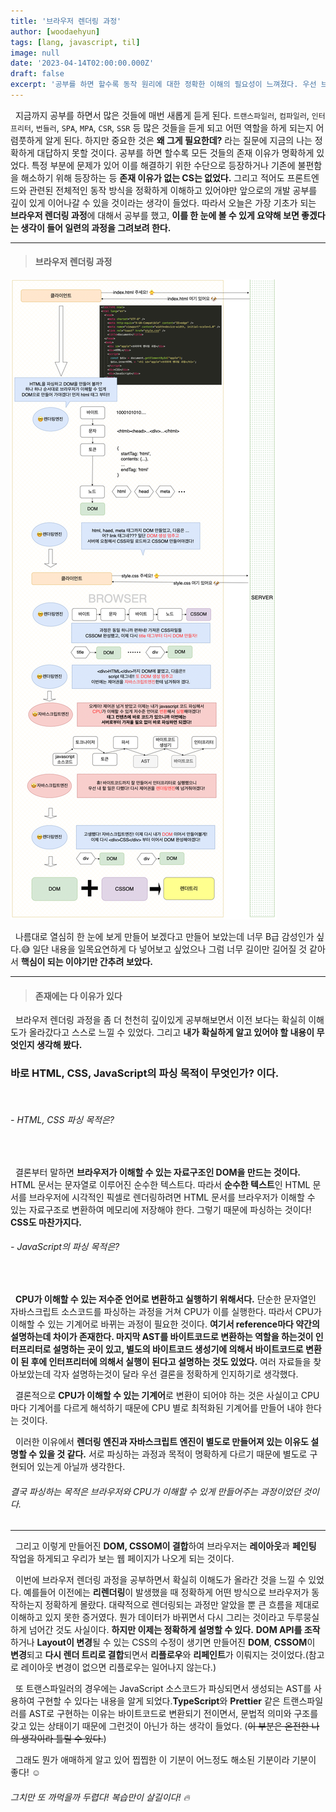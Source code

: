 ```yaml
---
title: '브라우저 렌더링 과정'
author: [woodaehyun]
tags: [lang, javascript, til]
image: null
date: '2023-04-14T02:00:00.000Z'
draft: false
excerpt: '공부를 하면 할수록 동작 원리에 대한 정확한 이해의 필요성이 느껴졌다. 우선 브라우저의 렌더링 과정에 대해서 다시 한 번 공부하고 이를 한 눈에 볼 수 있게 정리해 보려한다.'
---
```


&nbsp;&nbsp;지금까지 공부를 하면서 많은 것들에 매번 새롭게 듣게 된다. `트랜스파일러`, `컴파일러`, `인터프리터`, `번들러`, `SPA`, `MPA`, `CSR`, `SSR` 등 많은 것들을 듣게 되고 어떤 역할을 하게 되는지 어렴풋하게 알게 된다. 하지만 중요한 것은 **왜 그게 필요한데?** 라는 질문에 지금의 나는 정확하게 대답하지 못할 것이다. 공부를 하면 할수록 모든 것들의 존재 이유가 명확하게 있었다. 특정 부분에 문제가 있어 이를 해결하기 위한 수단으로 등장하거나 기존에 불편함을 해소하기 위해 등장하는 등 **존재 이유가 없는 CS는 없었다.** 그리고 적어도 프론트엔드와 관련된 전체적인 동작 방식을 정확하게 이해하고 있어야만 앞으로의 개발 공부를 깊이 있게 이어나갈 수 있을 것이라는 생각이 들었다. 따라서 오늘은 가장 기초가 되는 **브라우저 렌더링 과정**에 대해서 공부를 했고, **이를 한 눈에 볼 수 있게 요약해 보면 좋겠다는 생각이 들어 일련의 과정을 그려보려 한다.**

---

> #### 브라우저 렌더링 과정

<img src="img/BrowserRenderingProcedure.png" />

<br/>

&nbsp;&nbsp;나름대로 열심히 한 눈에 보게 만들어 보겠다고 만들어 보았는데 너무 B급 감성인가 싶다.😅 일단 내용을 일목요연하게 다 넣어보고 싶었으나 그럼 너무 길이만 길어질 것 같아서 **핵심이 되는 이야기만 간추려 보았다.**

---

> #### 존재에는 다 이유가 있다

&nbsp;&nbsp;브라우저 렌더링 과정을 좀 더 천천히 깊이있게 공부해보면서 이전 보다는 확실히 이해도가 올라갔다고 스스로 느낄 수 있었다. 그리고 **내가 확실하게 알고 있어야 할 내용이 무엇인지 생각해 봤다.**

### 바로 HTML, CSS, JavaScript의 파싱 목적이 무엇인가? 이다.

<br/>

###### - HTML, CSS 파싱 목적은?

<br/>

&nbsp;&nbsp;결론부터 말하면 **브라우저가 이해할 수 있는 자료구조인 DOM을 만드는 것이다.** HTML 문서는 문자열로 이루어진 순수한 텍스트다. 따라서 **순수한 텍스트**인 HTML 문서를 브라우저에 시각적인 픽셀로 렌더링하려면 HTML 문서를 브라우저가 이해할 수 있는 자료구조로 변환하여 메모리에 저장해야 한다. 그렇기 때문에 파싱하는 것이다! **CSS도 마찬가지다.**

###### - JavaScript의 파싱 목적은?

<br/>

&nbsp;&nbsp;**CPU가 이해할 수 있는 저수준 언어로 변환하고 실행하기 위해서다.** 단순한 문자열인 자바스크립트 소스코드를 파싱하는 과정을 거쳐 CPU가 이를 실행한다. 따라서 CPU가 이해할 수 있는 기계어로 바뀌는 과정이 필요한 것이다. **여기서 reference마다 약간의 설명하는데 차이가 존재한다. 마지막 AST를 바이트코드로 변환하는 역할을 하는것이 인터프리터로 설명하는 곳이 있고, 별도의 바이트코드 생성기에 의해서 바이트코드로 변환이 된 후에 인터프리터에 의해서 실행이 된다고 설명하는 것도 있었다.** 여러 자료들을 찾아보았는데 각자 설명하는것이 달라 우선 결론을 정확하게 인지하기로 생각했다.

&nbsp;&nbsp;결론적으로 **CPU가 이해할 수 있는 기계어**로 변환이 되어야 하는 것은 사실이고 CPU마다 기계어를 다르게 해석하기 때문에 CPU 별로 최적화된 기계어를 만들어 내야 한다는 것이다.

&nbsp;&nbsp;이러한 이유에서 **렌더링 엔진과 자바스크립트 엔진이 별도로 만들어져 있는 이유도 설명할 수 있을 것 같다.** 서로 파싱하는 과정과 목적이 명확하게 다르기 때문에 별도로 구현되어 있는게 아닐까 생각한다.

###### 결국 파싱하는 목적은 브라우저와 CPU가 이해할 수 있게 만들어주는 과정이었던 것이다.

---

&nbsp;&nbsp;그리고 이렇게 만들어진 **DOM, CSSOM이 결합**하여 브라우저는 **레이아웃**과 **페인팅** 작업을 하게되고 우리가 보는 웹 페이지가 나오게 되는 것이다.

&nbsp;&nbsp;이번에 브라우저 렌더링 과정을 공부하면서 확실히 이해도가 올라간 것을 느낄 수 있었다. 예를들어 이전에는 **리렌더링**이 발생했을 때 정확하게 어떤 방식으로 브라우저가 동작하는지 정확하게 몰랐다. 대략적으로 렌더링되는 과정만 알았을 뿐 큰 흐름을 제대로 이해하고 있지 못한 증거였다. 뭔가 데이터가 바뀌면서 다시 그리는 것이라고 두루뭉실하게 넘어간 것도 사실이다. **하지만 이제는 정확하게 설명할 수 있다.** **DOM API를 조작**하거나 **Layout이 변경**될 수 있는 CSS의 수정이 생기면 만들어진 **DOM**, **CSSOM**이 **변경**되고 **다시 렌더 트리로 결합**되면서 **리플로우**와 **리페인트**가 이뤄지는 것이었다.(참고로 레이아웃 변경이 없으면 리플로우는 일어나지 않는다.)

&nbsp;&nbsp;또 트랜스파일러의 경우에는 JavaScript 소스코드가 파싱되면서 생성되는 AST를 사용하여 구현할 수 있다는 내용을 알게 되었다.**TypeScript**와 **Prettier** 같은 트랜스파일러를 AST로 구현하는 이유는 바이트코드로 변환되기 전이면서, 문법적 의미와 구조를 갖고 있는 상태이기 때문에 그런것이 아닌가 하는 생각이 들었다. (~~이 부분은 온전한 나의 생각이라 틀릴 수 있다.~~)

&nbsp;&nbsp;그래도 뭔가 애매하게 알고 있어 찝찝한 이 기분이 어느정도 해소된 기분이라 기분이 좋다! ☺️

###### 그치만 또 까먹을까 두렵다! 복습만이 살길이다! 🔥
